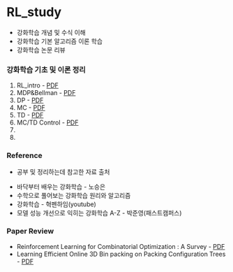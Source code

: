 # RL_study

* 강화학습 개념 및 수식 이해 
* 강화학습 기본 알고리즘 이론 학습 
* 강화학습 논문 리뷰 




### 강화학습 기초 및 이론 정리 
1. RL_intro - [PDF](https://github.com/kkyuhun94/RL_study/materials/01.RL_intro)
2. MDP&Bellman - [PDF](https://github.com/kkyuhun94/RL_study/materials/02.MDP&Bellman)
3. DP - [PDF](https://github.com/kkyuhun94/TIL/tree/RL_study/materials/03.DP)
4. MC - [PDF](https://github.com/kkyuhun94/TIL/tree/RL_study/materials/04.MC)
5. TD - [PDF](https://github.com/kkyuhun94/TIL/tree/RL_study/materials/05.TD)
6. MC/TD Control - [PDF](https://github.com/kkyuhun94/RL_study/materials/06.MC&TD_Control)
7. 
8. 



### Reference
- 공부 및 정리하는데 참고한 자료 출처  
* 바닥부터 배우는 강화학습 - 노승은 
* 수학으로 풀어보는 강화학습 원리와 알고리즘
* 강화학습 - 혁펜하임(youtube)
* 모델 성능 개선으로 익히는 강화학습 A-Z - 박준영(패스트캠퍼스)


### Paper Review
* Reinforcement Learning for Combinatorial Optimization : A Survey - [PDF](https://github.com/kkyuhun94/RL_study/paper_review/01.RLforCO)
* Learning Efficient Online 3D Bin packing on Packing Configuration Trees - [PDF](https://github.com/kkyuhun94/RL_study/paper_review/02.3DBPP)

